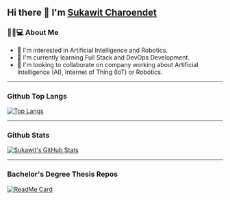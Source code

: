 ## Hi there 👋 I'm [Sukawit Charoendet](https://github.com/skwcrd)

### 👨🏻💻 About Me
- 👀 I'm interested in Artificial Intelligence and Robotics.
- 🌱 I'm currently learning Full Stack and DevOps Development.
- 💞️ I'm looking to collaborate on company working about Artificial Intelligence (AI), Internet of Thing (IoT) or Robotics.

---

### Github Top Langs

[![Top Langs](https://github-readme-stats.vercel.app/api/top-langs/?username=skwcrd&show_icons=true)](https://github.com/skwcrd)

---

### Github Stats

[![Sukawit's GitHub Stats](https://github-readme-stats.vercel.app/api?username=skwcrd&show_icons=true)](https://github.com/skwcrd)

---

### Bachelor's Degree Thesis Repos

[![ReadMe Card](https://github-readme-stats.vercel.app/api/pin/?username=skwcrd&repo=long-life-burning&show_owner=true)](https://github.com/skwcrd/long-life-burning)
